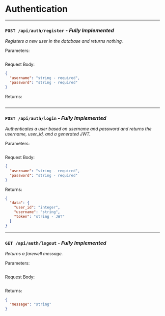 # Authentication

---

### `POST /api/auth/register` - _Fully Implemented_

_Registers a new user in the database and returns nothing._

Parameters:

```json

```

Request Body:

```json
{
  "username": "string - required",
  "password": "string - required"
}
```

Returns:

```json

```

---

### `POST /api/auth/login` - _Fully Implemented_

_Authenticates a user based on username and password and returns the username, user_id, and a generated JWT._

Parameters:

```json

```

Request Body:

```json
{
  "username": "string - required",
  "password": "string - required"
}
```

Returns:

```json
{
  "data": {
    "user_id": "integer",
    "username": "string",
    "token": "string - JWT"
  }
}
```

---

### `GET /api/auth/logout` - _Fully Implemented_

_Returns a farewell message._

Parameters:

```json

```

Request Body:

```json

```

Returns:

```json
{
  "message": "string"
}
```